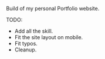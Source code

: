 
Build of my personal Portfolio website.

TODO:
- Add all the skill.
- Fit the site layout on mobile.
- Fit typos.
- Cleanup.
